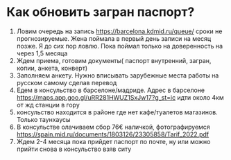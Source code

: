 # Как обновить загран паспорт?

1. Ловим очередь на запись
https://barcelona.kdmid.ru/queue/ сроки не прогнозируемые. Жена поймала в первый день записи на месяц позже. Я до сих пор ловлю. Пока поймал только на доверенность на через 1,5 месяца
2. Ждем приема, готовим документы( паспорт внутренний, загран, копии, анкета, конверт)
3. Заполняем анкету. Нужно вписывать зарубежные места работы на русском самому сделав перевод
4. Едем в консульство в барселоне/мадриде. Адрес в барселоне https://maps.app.goo.gl/uRR281HWUZ1SxJw17?g_st=ic идти около 4км от жд станции в гору
5. консульство находится в районе где нет кафе/туалетов магазинов. Только таунхаусы
6. В консульстве олачиваем сбор 76€ наличкой, фотографируемся https://spain.mid.ru/documents/1803126/23305858/Tarif_2022.pdf
7. Ждем 2-4 месяца пока прийдет паспорт по почте, ну или можно прийти снова в консульство взяв ситу
